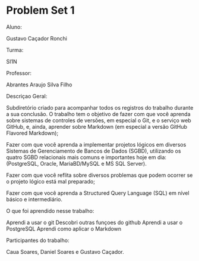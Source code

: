 # Problem Set 1

Aluno:

Gustavo Caçador Ronchi

Turma:

SI1N

Professor:

Abrantes Araujo Silva Filho

Descriçao Geral:

Subdiretório criado para acompanhar todos os registros do trabalho durante a sua conclusão. O trabalho tem o objetivo de fazer com que você aprenda sobre sistemas de controles de versões, em especial o Git, e o serviço web GitHub,  e, ainda, aprender sobre Markdown (em especial a versão GitHub Flavored Markdown);

Fazer com que você aprenda a implementar projetos lógicos em diversos Sistemas de Gerenciamento de Bancos de Dados (SGBD), utilizando os quatro SGBD relacionais mais comuns e importantes hoje em dia: (PostgreSQL, Oracle, MariaBD/MySQL e MS SQL Server). 

Fazer com que você reflita sobre diversos problemas que podem ocorrer se o
projeto lógico está mal preparado;

Fazer com que você aprenda a Structured Query Language (SQL) em nível
básico e intermediário.


O que foi aprendido nesse trabalho:

Aprendi a usar o git
Descobri outras funçoes do github
Aprendi a usar o PostgreSQL
Aprendi como aplicar o Markdown

Participantes do trabalho:

Caua Soares, Daniel Soares e Gustavo Caçador.



